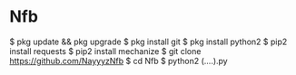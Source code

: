 # Nfb
$ pkg update && pkg upgrade
$ pkg install git
$ pkg install python2
$ pip2 install requests
$ pip2 install mechanize
$ git clone https://github.com/NayyyzNfb
$ cd Nfb
$ python2 (....).py
